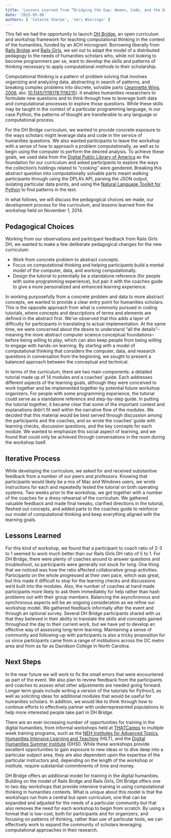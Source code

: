 ```yaml
---
title: 'Lessons Learned from “Bridging the Gap: Women, Code, and the Digital Humanities”'
date: '2015-05-06'
authors: [ 'Celeste Sharpe', 'Jeri Wieringa' ]
---
```

This fall we had the opportunity to launch [DH Bridge](http://dhbridge.org), an open curriculum and workshop framework for teaching computational thinking in the context of the humanities, funded by an ACH microgrant. Borrowing liberally from [Rails Bridge](http://www.railsbridge.org) and [Rails Girls](http://railsgirls.com), we set out to adapt the model of a distributed pedagogy to the needs of humanities scholars who, while not looking to become programmers per se, want to develop the skills and patterns of thinking necessary to apply computational methods to their scholarship.

Computational thinking is a pattern of problem solving that involves organizing and analyzing data, abstracting in search of patterns, and breaking complex problems into discrete, solvable parts ([Jeannette Wing, 2006](https://www.cs.cmu.edu/~15110-s13/Wing06-ct.pdf), doi: [10.1145/1118178.1118215](http://dx.doi.org/10.1145/1118178.1118215)). It enables humanities researchers to formulate new questions and to think through how to leverage both data and computational processes to explore those questions. While these skills may be taught in the context of a particular programming language, in our case Python, the patterns of thought are transferable to any language or computational process.

For the DH Bridge curriculum, we wanted to provide concrete exposure to the ways scholars might leverage data and code in the service of humanities questions. We also wanted participants to leave the workshop with a sense of how to approach a problem computationally, as well as to begin using the computer to perform the desired analysis. To achieve these goals, we used data from the [Digital Public Library of America](http://dp.la) as the foundation for our curriculum and asked participants to explore the ways the collection’s holdings related to “cooking” were gendered. Breaking this abstract question into computationally solvable parts meant walking participants through using the DPLA’s API, parsing the JSON output, isolating particular data points, and using the [Natural Language Toolkit for Python](http://www.nltk.org/) to find patterns in the text.

In what follows, we will discuss the pedagogical choices we made, our development process for the curriculum, and lessons learned from the workshop held on November 1, 2014.

## Pedagogical Choices

Working from our observations and participant feedback from Rails Girls DH, we wanted to make a few deliberate pedagogical changes for the new curriculum:

- Work from concrete problem to abstract concepts.
- Focus on computational thinking and helping participants build a mental model of the computer, data, and working computationally.
- Design the tutorial to potentially be a standalone reference (for people with some programming experience), but pair it with the coaches guide to give a more personalized and enhanced learning experience.

In working purposefully from a concrete problem and data to more abstract concepts, we wanted to provide a clear entry point for humanities scholars. This is the opposite approach from what is commonly pursued in coding tutorials, where concepts and descriptions of terms and elements are defined in the abstract first. We’ve observed that this adds a layer of difficulty for participants in translating to actual implementation. At the same time, we were concerned about the desire to understand “all the details”–meaning the more abstract computer science conceptual foundations–before being willing to play, which can also keep people from being willing to engage with hands-on learning. By starting with a model of computational thinking that considers the computer, data, and research questions in conversation from the beginning, we sought to present a balanced approach between the conceptual and technical.

In terms of the curriculum, there are two main components: a detailed tutorial made up of 14 modules and a coaches’ guide. Each addresses different aspects of the learning goals, although they were conceived to work together and be implemented together by potential future workshop organizers. For people with some programming experience, the tutorial could serve as a standalone reference and step-by-step guide. In putting the tutorial together, it became clear that some of the important context and explanations didn’t fit well within the narrative flow of the modules. We decided that this material would be best served through discussion among the participants and the coaches, and so wrote the coaches’ guide with learning checks, discussion questions, and the key concepts for each module. We wanted to emphasize this social aspect of learning, and we found that could only be achieved through conversations in the room during the workshop itself.

## Iterative Process

While developing the curriculum, we asked for and received substantive feedback from a number of our peers and professors. Knowing that participants would likely be a mix of Mac and Windows users, we wrote instructions for each and repeatedly tested the tutorial on both operating systems. Two weeks prior to the workshop, we got together with a number of the coaches for a dress rehearsal of the curriculum. We gathered valuable feedback and made final tweaks, clarified directions in the tutorial, fleshed out concepts, and added parts to the coaches guide to reinforce our model of computational thinking and keep everything aligned with the learning goals.

## Lessons Learned

For this kind of workshop, we found that a participant to coach ratio of 2-3 to 1 seemed to work much better than our Rails Girls DH ratio of 5 to 1. For DH Bridge, there were plenty of coaches around to answer questions and troubleshoot, so participants were generally not stuck for long. One thing that we noticed was how the ratio affected collaborative group activities. Participants on the whole progressed at their own pace, which was great, but this made it difficult to stop for the learning checks and discussions we’d built into the modules. Also, the number of coaches at hand made participants more likely to ask them immediately for help rather than hash problems out with their group members. Balancing the asynchronous and synchronous aspects will be an ongoing consideration as we refine our workshop model. We gathered feedback informally after the event and through an optional survey. Several DH Bridge participants shared with us that they believed in their ability to translate the skills and concepts gained throughout the day to their current work, but we have yet to develop an effective way of assessing long-term learning. Maintaining a sense of community and following-up with participants is also a tricky proposition for us since participants came from a range of institutions across the DC metro area and from as far as Davidson College in North Carolina.

## Next Steps

In the near future we will work to fix the small errors that were encountered as part of the event. We also plan to review feedback from the participants and coaches to assess what other adjustments are needed going forward. Longer term goals include writing a version of the tutorials for Python3, as well as soliciting ideas for additional modules that would be useful for humanities scholars. In addition, we would like to think through how to continue efforts to effectively partner with underrepresented populations to help more interested people take part in DH Bridge.

There are an ever increasing number of opportunities for training in the digital humanities, from informal workshops held at [THATCamps](http://thatcamp.org/) to multiple week training programs, such as the [NEH Institutes for Advanced Topics](http://www.neh.gov/grants/apply-neh-funded-seminar-institute-or-workshop), [Humanities Intensive Learning and Teaching](http://www.dhtraining.org/hilt/) (HILT), and the [Digital Humanities Summer Institute](http://www.dhsi.org/) (DHSI). While these workshops provide excellent opportunities to gain exposure to new ideas or to dive deep into a particular subject area, they are also dependent upon the expertise of the particular instructors and, depending on the length of the workshop or institute, require substantial commitments of time and money.

DH Bridge offers an additional model for training in the digital humanities. Building on the model of Rails Bridge and Rails Girls, DH Bridge offers one to two day workshops that provide intensive training in using computational thinking in humanities contexts. What is unique about this model is that the workshops run from a central but open curriculum, one that can be expanded and adjusted for the needs of a particular community but that also removes the need for each workshop to begin from scratch. By using a format that is low-cost, both for participants and for organizers, and focusing on patterns of thinking, rather than use of particular tools, we can effectively work to expand the community of scholars leveraging computational approaches in their research.
